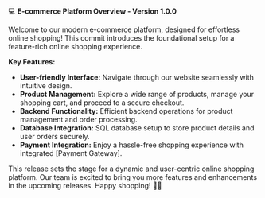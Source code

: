 💻 **E-commerce Platform Overview - Version 1.0.0**

Welcome to our modern e-commerce platform, designed for effortless online shopping! This commit introduces the foundational setup for a feature-rich online shopping experience. 

**Key Features:**
- **User-friendly Interface:** Navigate through our website seamlessly with intuitive design.
- **Product Management:** Explore a wide range of products, manage your shopping cart, and proceed to a secure checkout.
- **Backend Functionality:** Efficient backend operations for product management and order processing.
- **Database Integration:** SQL database setup to store product details and user orders securely.
- **Payment Integration:** Enjoy a hassle-free shopping experience with integrated [Payment Gateway].

This release sets the stage for a dynamic and user-centric online shopping platform. Our team is excited to bring you more features and enhancements in the upcoming releases. Happy shopping! 🛒🌟
